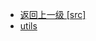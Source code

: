 - [返回上一级 [src]](page/web前端/工具库/Swiper/swiper-8.4.7/swiper/angular/esm2020/angular/src/)
- [utils](page/web前端/工具库/Swiper/swiper-8.4.7/swiper/angular/esm2020/angular/src/utils/)
